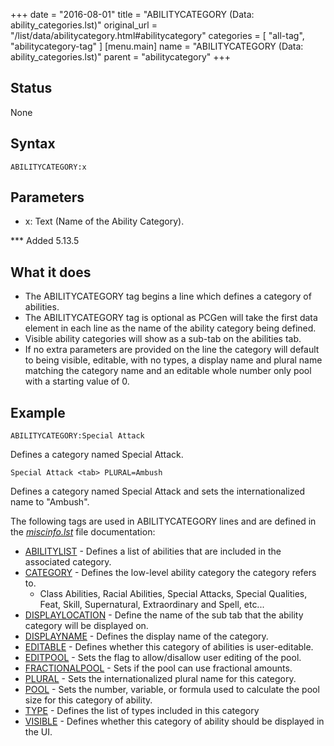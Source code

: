 +++
date = "2016-08-01"
title = "ABILITYCATEGORY (Data: ability_categories.lst)"
original_url = "/list/data/abilitycategory.html#abilitycategory"
categories = [ "all-tag", "abilitycategory-tag" ]
[menu.main]
    name = "ABILITYCATEGORY (Data: ability_categories.lst)"
    parent = "abilitycategory"
+++

## Status

None

## Syntax

`ABILITYCATEGORY:x`

## Parameters

-   x: Text (Name of the Ability Category).



\*\*\* Added 5.13.5

What it does
------------

-   The ABILITYCATEGORY tag begins a line which defines a category
    of abilities.
-   The ABILITYCATEGORY tag is optional as PCGen will take the first
    data element in each line as the name of the ability category
    being defined.
-   Visible ability categories will show as a sub-tab on the
    abilities tab.
-   If no extra parameters are provided on the line the category will
    default to being visible, editable, with no types, a display name
    and plural name matching the category name and an editable whole
    number only pool with a starting value of 0.

Example
-------

`ABILITYCATEGORY:Special Attack`

Defines a category named Special Attack.

`Special Attack <tab> PLURAL=Ambush`

Defines a category named Special Attack and sets the internationalized
name to "Ambush".

The following tags are used in ABILITYCATEGORY lines and are defined in
the
[*miscinfo.lst*](/list/system/gamemode-miscinfo/abilitycategory.html)
file documentation:

-   [ABILITYLIST](/list/system/gamemode-miscinfo/abilitylist.html) -
    Defines a list of abilities that are included in the
    associated category.
-   [CATEGORY](/list/system/gamemode-miscinfo/category.html) - Defines
    the low-level ability category the category refers to.
    -   Class Abilities, Racial Abilities, Special Attacks, Special
        Qualities, Feat, Skill, Supernatural, Extraordinary and
        Spell, etc...
-   [DISPLAYLOCATION](/list/system/gamemode-miscinfo/displaylocation.html) -
    Define the name of the sub tab that the ability category will be
    displayed on.
-   [DISPLAYNAME](/list/system/gamemode-miscinfo/displayname.html) -
    Defines the display name of the category.
-   [EDITABLE](/list/system/gamemode-miscinfo/editable.html) - Defines
    whether this category of abilities is user-editable.
-   [EDITPOOL](/list/system/gamemode-miscinfo/editpool.html) - Sets the
    flag to allow/disallow user editing of the pool.
-   [FRACTIONALPOOL](/list/system/gamemode-miscinfo/fractionalpool.html) -
    Sets if the pool can use fractional amounts.
-   [PLURAL](/list/system/gamemode-miscinfo/plural.html) - Sets the
    internationalized plural name for this category.
-   [POOL](/list/system/gamemode-miscinfo/pool.html) - Sets the number,
    variable, or formula used to calculate the pool size for this
    category of ability.
-   [TYPE](/list/system/gamemode-miscinfo/type.html) - Defines the list
    of types included in this category
-   [VISIBLE](/list/system/gamemode-miscinfo/visible.html) - Defines
    whether this category of ability should be displayed in the UI.


